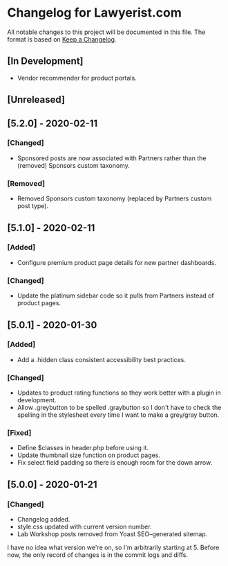 # Changelog for Lawyerist.com

All notable changes to this project will be documented in this file. The format is based on [Keep a Changelog](https://keepachangelog.com/en/1.0.0/).

## [In Development]
- Vendor recommender for product portals.

## [Unreleased]


## [5.2.0] - 2020-02-11

### [Changed]
- Sponsored posts are now associated with Partners rather than the (removed) Sponsors custom taxonomy.

### [Removed]
- Removed Sponsors custom taxonomy (replaced by Partners custom post type).

## [5.1.0] - 2020-02-11

### [Added]
- Configure premium product page details for new partner dashboards.

### [Changed]
- Update the platinum sidebar code so it pulls from Partners instead of product pages.

## [5.0.1] - 2020-01-30

### [Added]
- Add a .hidden class consistent accessibility best practices.

### [Changed]
- Updates to product rating functions so they work better with a plugin in development.
- Allow .greybutton to be spelled .graybutton so I don't have to check the spelling in the stylesheet every time I want to make a grey/gray button.

### [Fixed]
- Define $classes in header.php before using it.
- Update thumbnail size function on product pages.
- Fix select field padding so there is enough room for the down arrow.

## [5.0.0] - 2020-01-21

### [Changed]
- Changelog added.
- style.css updated with current version number.
- Lab Workshop posts removed from Yoast SEO–generated sitemap.

I have no idea what version we're on, so I'm arbitrarily starting at 5. Before now, the only record of changes is in the commit logs and diffs.
